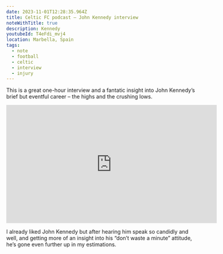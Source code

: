 ```yaml
---
date: 2023-11-01T12:28:35.964Z
title: Celtic FC podcast – John Kennedy interview
noteWithTitle: true
description: Kennedy
youtubeId: T4eFdi_mvj4
location: Marbella, Spain
tags:
  - note
  - football
  - celtic
  - interview
  - injury
---
```

This is a great one-hour interview and a fantatic insight into John Kennedy’s brief but eventful career – the highs and the crushing lows.

<div class="l-frame"><iframe title="{{ title }}" width="560" height="315" src="https://www.youtube-nocookie.com/embed/{{ youtubeId }}" frameborder="0" allow="accelerometer; autoplay; clipboard-write; encrypted-media; gyroscope; picture-in-picture" allowfullscreen></iframe></div>                  

I already liked John Kennedy but after hearing him speak so candidly and well, and getting more of an insight into his “don’t waste a minute” attitude, he’s gone even further up in my estimations.
